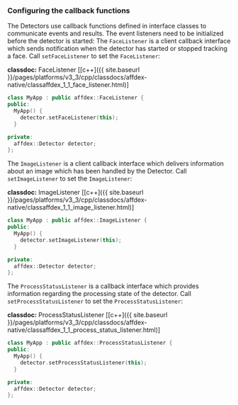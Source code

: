 ### Configuring the callback functions
The Detectors use callback functions defined in interface classes to communicate events and results. The event listeners need to be initialized before the detector is started:
The ```FaceListener``` is a client callback interface which sends notification when the detector has started or stopped tracking a face. Call `setFaceListener` to set the `FaceListener`:  

**classdoc:** FaceListener [[c++]({{ site.baseurl }}/pages/platforms/v3_3/cpp/classdocs/affdex-native/classaffdex_1_1_face_listener.html)]

```cpp
class MyApp : public affdex::FaceListener {
public:
  MyApp() {
    detector.setFaceListener(this);
  }

private:
  affdex::Detector detector;
};
```

The ```ImageListener``` is a client callback interface which delivers information about an image which has been handled by the Detector. Call `setImageListener` to set the `ImageListener`:  

**classdoc:** ImageListener [[c++]({{ site.baseurl }}/pages/platforms/v3_3/cpp/classdocs/affdex-native/classaffdex_1_1_image_listener.html)]

```cpp
class MyApp : public affdex::ImageListener {
public:
  MyApp() {
    detector.setImageListener(this);
  }

private:
  affdex::Detector detector;
};
```

The ```ProcessStatusListener``` is a callback interface which provides information regarding the processing state of the detector. Call `setProcessStatusListener` to set the `ProcessStatusListener`:  

**classdoc:** ProcessStatusListener [[c++]({{ site.baseurl }}/pages/platforms/v3_3/cpp/classdocs/affdex-native/classaffdex_1_1_process_status_listener.html)]

```cpp
class MyApp : public affdex::ProcessStatusListener {
public:
  MyApp() {
    detector.setProcessStatusListener(this);
  }

private:
  affdex::Detector detector;
};
```
